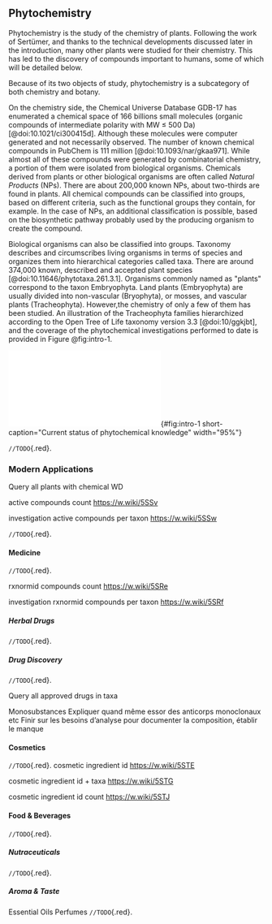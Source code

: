 ## Phytochemistry

Phytochemistry is the study of the chemistry of plants.
Following the work of Sertümer, and thanks to the technical developments discussed later in the introduction, many other plants were studied for their chemistry.
This has led to the discovery of compounds important to humans, some of which will be detailed below.

Because of its two objects of study, phytochemistry is a subcategory of both chemistry and botany.

On the chemistry side, the Chemical Universe Database GDB-17 has enumerated a chemical space of 166 billions small molecules (organic compounds of intermediate polarity with MW ≤ 500 Da) [@doi:10.1021/ci300415d].
Although these molecules were computer generated and not necessarily observed.
The number of known chemical compounds in PubChem is 111 million [@doi:10.1093/nar/gkaa971].
While almost all of these compounds were generated by combinatorial chemistry, a portion of them were isolated from biological organisms.
Chemicals derived from plants or other biological organisms are often called *Natural Products* (NPs).
There are about 200,000 known NPs, about two-thirds are found in plants.
All chemical compounds can be classified into groups, based on different criteria, such as the functional groups they contain, for example.
In the case of NPs, an additional classification is possible, based on the biosynthetic pathway probably used by the producing organism to create the compound.

Biological organisms can also be classified into groups.
Taxonomy describes and circumscribes living organisms in terms of species and organizes them into hierarchical categories called taxa.
There are around 374,000 known, described and accepted plant species [@doi:10.11646/phytotaxa.261.3.1].
Organisms commonly named as "plants" correspond to the taxon Embryophyta. 
Land plants (Embryophyta) are usually divided into non-vascular (Bryophyta), or mosses, and vascular plants (Tracheophyta).
However,the chemistry of only a few of them has been studied.
An illustration of the Tracheophyta families hierarchized according to the Open Tree of Life taxonomy version 3.3 [@doi:10/ggkjbt], and the coverage of the phytochemical investigations performed to date is provided in Figure @fig:intro-1.

![**Current status of phytochemical knowledge**: Chemically-informed biological trees representing the current knowledge about vascular plants (present in the Open Tree of Life taxonomy version 3.3) and their chemistry. In panel A, Tracheophyta families are represented. If at least 50 compounds are reported within a family, the family is colored. Less than 50% of the families are known to contain at least 50 compounds. In panel B, the genera of the most studied family, Asteraceae, are represented. Only 10% of the Asteraceae genera are known to contain at least 50 compounds.](images/intro-trees.pdf){#fig:intro-1 short-caption="Current status of phytochemical knowledge" width="95%"}

`//TODO`{.red}.

### Modern Applications

Query all plants with chemical WD

active compounds count https://w.wiki/5SSv

investigation active compounds per taxon https://w.wiki/5SSw

`//TODO`{.red}.

#### Medicine

`//TODO`{.red}.

rxnormid compounds count https://w.wiki/5SRe

investigation rxnormid compounds per taxon https://w.wiki/5SRf

##### Herbal Drugs

`//TODO`{.red}.

##### Drug Discovery

`//TODO`{.red}.

Query all approved drugs in taxa

Monosubstances
Expliquer quand même essor des anticorps monoclonaux etc
Finir sur les besoins d’analyse pour documenter la composition, établir le manque

#### Cosmetics

`//TODO`{.red}.
cosmetic ingredient id https://w.wiki/5STE

cosmetic ingredient id + taxa https://w.wiki/5STG

cosmetic ingredient id count https://w.wiki/5STJ

#### Food & Beverages

`//TODO`{.red}.

##### Nutraceuticals

`//TODO`{.red}.

##### Aroma & Taste

Essential Oils
Perfumes
`//TODO`{.red}.
